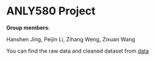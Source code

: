 # ANLY580 Project
**Group members**:

Hanshen Jing, Peijin Li, Zihang Weng, Zixuan Wang

You can find the raw data and cleaned dataset from [data](https://drive.google.com/drive/folders/1qCCtKeSNlCaLWCTdH0huTZEHjKW5MGOt?usp=share_link)
